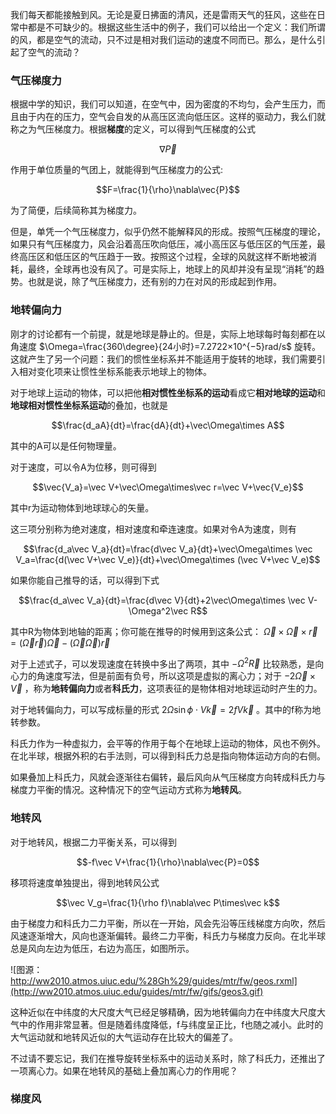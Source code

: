 我们每天都能接触到风。无论是夏日拂面的清风，还是雷雨天气的狂风，这些在日常中都是不可缺少的。根据这些生活中的例子，我们可以给出一个定义：我们所谓的风，都是空气的流动，只不过是相对我们运动的速度不同而已。那么，是什么引起了空气的流动？

### 气压梯度力
根据中学的知识，我们可以知道，在空气中，因为密度的不均匀，会产生压力，而且由于内在的压力，空气会自发的从高压区流向低压区。这样的驱动力，我么们就称之为气压梯度力。根据**梯度**的定义，可以得到气压梯度的公式

$$\nabla\vec{P}$$

作用于单位质量的气团上，就能得到气压梯度力的公式:

$$F=\frac{1}{\rho}\nabla\vec{P}$$

为了简便，后续简称其为梯度力。

但是，单凭一个气压梯度力，似乎仍然不能解释风的形成。按照气压梯度的理论，如果只有气压梯度力，风会沿着高压吹向低压，减小高压区与低压区的气压差，最终高压区和低压区的气压趋于一致。按照这个过程，全球的风就这样不断地被消耗，最终，全球再也没有风了。可是实际上，地球上的风却并没有呈现“消耗”的趋势。也就是说，除了气压梯度力，还有别的力在对风的形成起到作用。

### 地转偏向力
刚才的讨论都有一个前提，就是地球是静止的。但是，实际上地球每时每刻都在以角速度 $\Omega=\frac{360\degree}{24小时}=7.2722×10^{−5}rad/s$ 旋转。这就产生了另一个问题：我们的惯性坐标系并不能适用于旋转的地球，我们需要引入相对变化项来让惯性坐标系能表示地球上的物体。

对于地球上运动的物体，可以把他**相对惯性坐标系的运动**看成它**相对地球的运动**和**地球相对惯性坐标系运动**的叠加，也就是

$$\frac{d_aA}{dt}=\frac{dA}{dt}+\vec\Omega\times A$$

其中的A可以是任何物理量。

对于速度，可以令A为位移，则可得到

$$\vec{V_a}=\vec V+\vec\Omega\times\vec r=\vec V+\vec{V_e}$$

其中r为运动物体到地球球心的矢量。

这三项分别称为绝对速度，相对速度和牵连速度。如果对令A为速度，则有

$$\frac{d_a\vec V_a}{dt}=\frac{d\vec V_a}{dt}+\vec\Omega\times \vec V_a=\frac{d(\vec V+\vec V_e)}{dt}+\vec\Omega\times (\vec V+\vec V_e)$$

如果你能自己推导的话，可以得到下式

$$\frac{d_a\vec V_a}{dt}=\frac{d\vec V}{dt}+2\vec\Omega\times \vec V-\Omega^2\vec R$$

其中R为物体到地轴的距离；你可能在推导的时候用到这条公式： $\vec\Omega\times\vec\Omega\times\vec r=(\vec\Omega\vec r)\vec\Omega-(\vec\Omega\vec\Omega)\vec r$

对于上述式子，可以发现速度在转换中多出了两项，其中 $-\Omega^2\vec R$ 比较熟悉，是向心力的角速度写法，但是前面有负号，所以这项是虚拟的离心力；对于 $-2\vec\Omega\times \vec V$ ，称为**地转偏向力**或者**科氏力**，这项表征的是物体相对地球运动时产生的力。

对于地转偏向力，可以写成标量的形式 $2\Omega\sin\phi\cdot V\vec k=2fV\vec k$ 。其中的f称为地转参数。

科氏力作为一种虚拟力，会平等的作用于每个在地球上运动的物体，风也不例外。在北半球，根据外积的右手法则，可以得到科氏力总是指向物体运动方向的右侧。

如果叠加上科氏力，风就会逐渐往右偏转，最后风向从气压梯度方向转成科氏力与梯度力平衡的情况。这种情况下的空气运动方式称为**地转风**。

### 地转风

对于地转风，根据二力平衡关系，可以得到

$$-f\vec V+\frac{1}{\rho}\nabla\vec{P}=0$$

移项将速度单独提出，得到地转风公式

$$\vec V_g=\frac{1}{\rho f}\nabla\vec P\times\vec k$$

由于梯度力和科氏力二力平衡，所以在一开始，风会先沿等压线梯度方向吹，然后风速逐渐增大，风向也逐渐偏转。最终二力平衡，科氏力与梯度力反向。在北半球总是风向左边为低压，右边为高压，如图所示。

![图源：http://ww2010.atmos.uiuc.edu/%28Gh%29/guides/mtr/fw/geos.rxml](http://ww2010.atmos.uiuc.edu/guides/mtr/fw/gifs/geos3.gif)

这种近似在中纬度的大尺度大气已经足够精确，因为地转偏向力在中纬度大尺度大气中的作用非常显著。但是随着纬度降低，f与纬度呈正比，f也随之减小。此时的大气运动就和地转风近似的大气运动存在比较大的偏差了。

不过请不要忘记，我们在推导旋转坐标系中的运动关系时，除了科氏力，还推出了一项离心力。如果在地转风的基础上叠加离心力的作用呢？

### 梯度风
